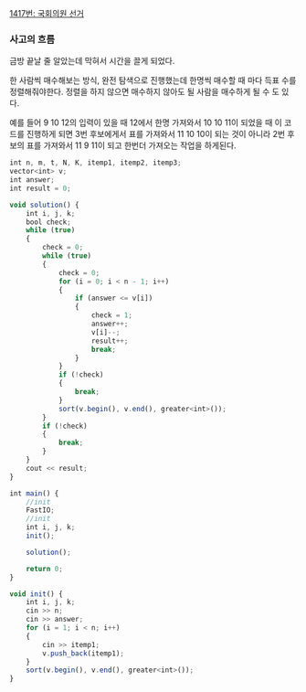 [1417번: 국회의원 선거](https://www.acmicpc.net/problem/1417)

### 사고의 흐름

금방 끝날 줄 알았는데 막혀서 시간을 끌게 되었다.

한 사람씩 매수해보는 방식, 완전 탐색으로 진행했는데 한명씩 매수할 때 마다 득표 수를 정렬해줘야한다. 정렬을 하지 않으면 매수하지 않아도 될 사람을 매수하게 될 수 도 있다.

예를 들어 9 10 12의 입력이 있을 때 12에서 한명 가져와서 10 10 11이 되었을 때 이 코드를 진행하게 되면 3번 후보에게서 표를 가져와서 11 10 10이 되는 것이 아니라 2번 후보의 표를 가져와서 11 9 11이 되고 한번더 가져오는 작업을 하게된다.

```jsx
int n, m, t, N, K, itemp1, itemp2, itemp3;
vector<int> v;
int answer;
int result = 0;

void solution() {
	int i, j, k;
	bool check;
	while (true)
	{
		check = 0;
		while (true)
		{
			check = 0;
			for (i = 0; i < n - 1; i++)
			{
				if (answer <= v[i])
				{
					check = 1;
					answer++;
					v[i]--;
					result++;
					break;
				}
			}
			if (!check)
			{
				break;
			}
			sort(v.begin(), v.end(), greater<int>());
		}
		if (!check)
		{
			break;
		}
	}
	cout << result;
}

int main() {
	//init
	FastIO;
	//init
	int i, j, k;
	init();

	solution();

	return 0;
}

void init() {
	int i, j, k;
	cin >> n;
	cin >> answer;
	for (i = 1; i < n; i++)
	{
		cin >> itemp1;
		v.push_back(itemp1);
	}
	sort(v.begin(), v.end(), greater<int>());
}
```

